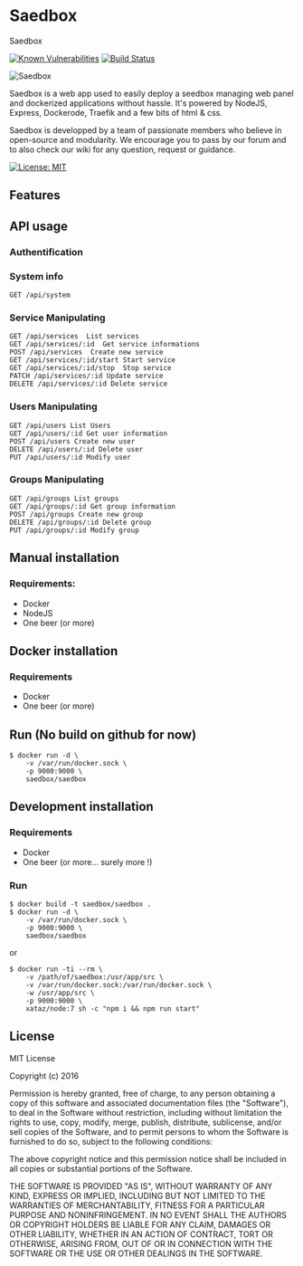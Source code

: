 # Saedbox
Saedbox

[![Known Vulnerabilities](https://snyk.io/test/github/saedbox/saedbox/b6a9af15ff053f4b5ee7f1099abd52251b112082/badge.svg)](https://snyk.io/test/github/saedbox/saedbox/b6a9af15ff053f4b5ee7f1099abd52251b112082)  [![Build Status](https://travis-ci.org/saedbox/Saedbox.svg?branch=master)](https://travis-ci.org/saedbox/Saedbox)

![Saedbox](https://trello-attachments.s3.amazonaws.com/582c248a24efb954aa1a1d82/500x500/d0fa689b6f6fcb4a39e73e51049f441a/dgxye1O.png)

Saedbox is a web app used to easily deploy a seedbox managing web panel and dockerized applications without hassle. It's powered by NodeJS, Express, Dockerode, Traefik and a few bits of html & css.

Saedbox is developped by a team of passionate members who believe in open-source and modularity. We encourage you to pass by our forum and to also check our wiki for any question, request or guidance.

[![License: MIT](https://img.shields.io/badge/License-MIT-yellow.svg)](https://opensource.org/licenses/MIT)

## Features


## API usage

### Authentification

### System info
```
GET /api/system
```

### Service Manipulating
```
GET /api/services  List services
GET /api/services/:id  Get service informations
POST /api/services  Create new service
GET /api/services/:id/start Start service
GET /api/services/:id/stop  Stop service
PATCH /api/services/:id Update service
DELETE /api/services/:id Delete service
```
### Users Manipulating
```
GET /api/users List Users
GET /api/users/:id Get user information
POST /api/users Create new user
DELETE /api/users/:id Delete user
PUT /api/users/:id Modify user
```
### Groups Manipulating
```
GET /api/groups List groups
GET /api/groups/:id Get group information
POST /api/groups Create new group
DELETE /api/groups/:id Delete group
PUT /api/groups/:id Modify group
```
## Manual installation

### Requirements:
- Docker
- NodeJS
- One beer (or more)


## Docker installation

### Requirements
- Docker
- One beer (or more)

## Run (No build on github for now)
```shell
$ docker run -d \
    -v /var/run/docker.sock \
    -p 9000:9000 \
    saedbox/saedbox
```

## Development installation
### Requirements
- Docker
- One beer (or more... surely more !)

### Run
```shell
$ docker build -t saedbox/saedbox .
$ docker run -d \
    -v /var/run/docker.sock \
    -p 9000:9000 \
    saedbox/saedbox
```
or
```shell
$ docker run -ti --rm \
    -v /path/of/saedbox:/usr/app/src \
    -v /var/run/docker.sock:/var/run/docker.sock \
    -w /usr/app/src \
    -p 9000:9000 \
    xataz/node:7 sh -c "npm i && npm run start"
```
## License

MIT License

Copyright (c) 2016 

Permission is hereby granted, free of charge, to any person obtaining a copy
of this software and associated documentation files (the "Software"), to deal
in the Software without restriction, including without limitation the rights
to use, copy, modify, merge, publish, distribute, sublicense, and/or sell
copies of the Software, and to permit persons to whom the Software is
furnished to do so, subject to the following conditions:

The above copyright notice and this permission notice shall be included in all
copies or substantial portions of the Software.

THE SOFTWARE IS PROVIDED "AS IS", WITHOUT WARRANTY OF ANY KIND, EXPRESS OR
IMPLIED, INCLUDING BUT NOT LIMITED TO THE WARRANTIES OF MERCHANTABILITY,
FITNESS FOR A PARTICULAR PURPOSE AND NONINFRINGEMENT. IN NO EVENT SHALL THE
AUTHORS OR COPYRIGHT HOLDERS BE LIABLE FOR ANY CLAIM, DAMAGES OR OTHER
LIABILITY, WHETHER IN AN ACTION OF CONTRACT, TORT OR OTHERWISE, ARISING FROM,
OUT OF OR IN CONNECTION WITH THE SOFTWARE OR THE USE OR OTHER DEALINGS IN THE
SOFTWARE.
